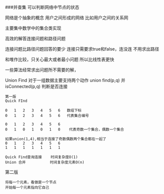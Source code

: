 ###并查集
可以判断网络中节点的状态

网络是个抽象的概念
用户之间形成的网络
比如用户之间的关系网

主要集中数学中的集合类实现

高效的解答连接问题和路径问题

连接问题比路径问题回答的要少
连接只需要求true和false，连没连
不用求出路径

和堆作比较，只关心最大或者最小问题
所以比线性表更快

一些算法经常求出问题所不需要的解，

Union Find
对于一组数据主要支持两个动作
union find(p,q)   并
isConnected(p,q)  判断是否连接
```
第一版
Quick FInd

0   1   2   3   4   5   6   数组下标
0   1   2   3   4   5   6   代表集合编号

0   1   2   3   4   5   6
0   1   0   1   0   1   0    代表奇数一个集合，偶数一个集合 

如果union(1,4),相当于连接了奇数偶数两个集合都在一起了
0   1   2   3   4   5   6
1   1   1   1   1   1   1

Quick Find查询连接    时间复杂度O(1)
Union 合并           时间复杂度元素O(n)
```
第二版
```
将每一个元素，看做是一个节点
开始每一个元素指向它自己
 
